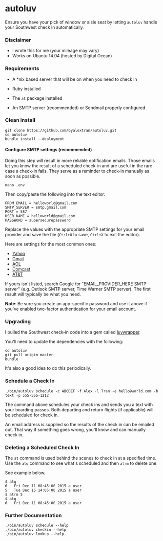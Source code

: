 # autoluv

Ensure you have your pick of window or aisle seat by letting `autoluv` handle your Southwest check in automatically.

### Disclaimer

* I wrote this for me (your mileage may vary)
* Works on Ubuntu 14.04 (hosted by Digital Ocean)

### Requirements

* A *nix based server that will be on when you need to check in

* Ruby installed
* The `at` package installed
* An SMTP server (recommended) or Sendmail properly configured

### Clean Install

```
git clone https://github.com/byalextran/autoluv.git
cd autoluv
bundle install --deployment
```

#### Configure SMTP settings (recommended)

Doing this step will result in more reliable notification emails. Those emails let you know the result of a scheduled check-in and are useful in the rare case a check-in fails. They serve as a reminder to check-in manually as soon as possible.

```
nano .env
```

Then copy/paste the following into the text editor:

```
FROM_EMAIL = helloworld@gmail.com
SMTP_SERVER = smtp.gmail.com
PORT = 587
USER_NAME = helloworld@gmail.com
PASSWORD = supersecurepassword
```

Replace the values with the appropriate SMTP settings for your email provider and save the file (`Ctrl+O` to save, `Ctrl+X` to exit the editor).

Here are settings for the most common ones:

* [Yahoo](https://www.lifewire.com/what-are-yahoo-smtp-settings-for-email-1170875)
* [Gmail](https://www.lifewire.com/what-are-the-gmail-smtp-settings-1170854)
* [AOL](https://www.lifewire.com/what-are-aol-mail-smtp-settings-1170849)
* [Comcast](https://customer.xfinity.com/help-and-support/internet/email-client-programs-with-xfinity-email/)
* [AT&T](https://www.att.com/esupport/article.html#!/dsl-high-speed/KM1010523)

If yours isn't listed, search Google for "EMAIL_PROVIDER_HERE SMTP server" (e.g. Outlook SMTP server, Time Warner SMTP server). The first result will typically be what you need.

**Note**: Be sure you create an app-specific password and use it above if you've enabled two-factor authentication for your email account.

### Upgrading

I pulled the Southwest check-in code into a gem called [luvwrapper](https://github.com/byalextran/luvwrapper).

You'll need to update the dependencies with the following:

```
cd autoluv
git pull origin master
bundle
```

It's also a good idea to do this periodically.

### Schedule a Check In

```
./bin/autoluv schedule -c ABCDEF -f Alex -l Tran -e hello@world.com -b text -p 555-555-1212
````

The command above schedules your check ins and sends you a text with your boarding passes. Both departing and return flights (if applicable) will be scheduled for check in.

An email address is supplied so the results of the check in can be emailed out. That way if something goes wrong, you'll know and can manually check in.

### Deleting a Scheduled Check In

The `at` command is used behind the scenes to check in at a specified time. Use the `atq` command to see what's scheduled and then `atrm` to delete one.

See example below.

```
$ atq
6	Fri Dec 11 08:45:00 2015 a user
5	Tue Dec 15 14:05:00 2015 a user
$ atrm 5
$ atq
6	Fri Dec 11 08:45:00 2015 a user
```

### Further Documentation

```
./bin/autoluv schedule --help
./bin/autoluv checkin --help
./bin/autoluv lookup --help
```
